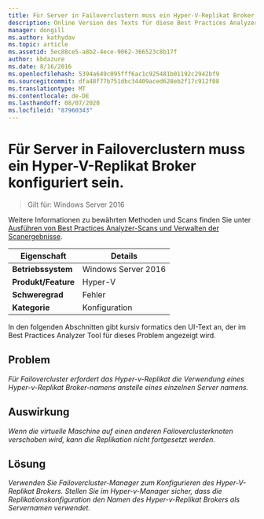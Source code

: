 ```yaml
---
title: Für Server in Failoverclustern muss ein Hyper-V-Replikat Broker konfiguriert sein.
description: Online Version des Texts für diese Best Practices Analyzer Regel.
manager: dongill
ms.author: kathydav
ms.topic: article
ms.assetid: 5ec88ce5-a8b2-4ece-9062-366523c8b17f
author: kbdazure
ms.date: 8/16/2016
ms.openlocfilehash: 5394a649c095fff6ac1c925481b01192c2942bf9
ms.sourcegitcommit: dfa48f77b751dbc34409aced628eb2f17c912f08
ms.translationtype: MT
ms.contentlocale: de-DE
ms.lasthandoff: 08/07/2020
ms.locfileid: "87960343"
---
```

# <a name="to-participate-in-replication-servers-in-failover-clusters-must-have-a-hyper-v-replica-broker-configured"></a>Für Server in Failoverclustern muss ein Hyper-V-Replikat Broker konfiguriert sein.

>Gilt für: Windows Server 2016

Weitere Informationen zu bewährten Methoden und Scans finden Sie unter [Ausführen von Best Practices Analyzer-Scans und Verwalten der Scanergebnisse](https://go.microsoft.com/fwlink/p/?LinkID=223177).

|Eigenschaft|Details|
|-|-|
|**Betriebssystem**|Windows Server 2016|
|**Produkt/Feature**|Hyper-V|
|**Schweregrad**|Fehler|
|**Kategorie**|Konfiguration|

In den folgenden Abschnitten gibt kursiv formatics den UI-Text an, der im Best Practices Analyzer Tool für dieses Problem angezeigt wird.

## <a name="issue"></a>Problem
*Für Failovercluster erfordert das Hyper-v-Replikat die Verwendung eines Hyper-v-Replikat Broker-namens anstelle eines einzelnen Server namens.*

## <a name="impact"></a>Auswirkung
*Wenn die virtuelle Maschine auf einen anderen Failoverclusterknoten verschoben wird, kann die Replikation nicht fortgesetzt werden.*

## <a name="resolution"></a>Lösung
*Verwenden Sie Failovercluster-Manager zum Konfigurieren des Hyper-V-Replikat Brokers. Stellen Sie im Hyper-v-Manager sicher, dass die Replikationskonfiguration den Namen des Hyper-v-Replikat Brokers als Servernamen verwendet.*




